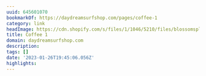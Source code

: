 ```yaml
---
uuid: 645601070
bookmarkOf: https://daydreamsurfshop.com/pages/coffee-1
category: link
headImage: https://cdn.shopify.com/s/files/1/1046/5210/files/blossomsplash_army_4x.png?height=628&pad_color=ffffff&v=1613665743&width=1200
title: Coffee 1
domain: daydreamsurfshop.com
description: 
tags: []
date: '2023-01-26T19:45:06.056Z'
highlights: 
---
```




